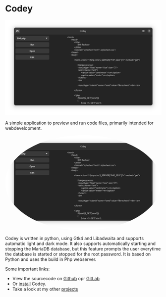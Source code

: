# Codey

![codey.png](/assets/codey.png)

A simple application to preview and run code files, primarily intended for webdevelopment.

<img src="/assets/codey.png" style="border-radius: 50%"/>

Codey is written in python, using Gtk4 and Libadwaita and supports automatic light and dark mode.
It also supports automatically starting and stopping the MariaDB database, but this feature prompts the user everytime the database is started or stopped for the root password.
It is based on Python and uses the build in Php webserver.

Some important links: 
* View the sourcecode on [Github](https://github.com/UnicornyRainbow/Codey) opr [GitLab](https://gitlab.com/UnicornyRainbow/Codey)
* Or [install](https://UnicornyRainbow.io/Codey/install) Codey.
* Take a look at my other [projects](https://UnicornyRainbow.github.io/UnicornyRainbow/myProjects)
